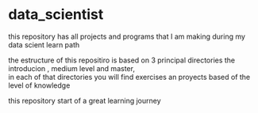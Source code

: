 # data_scientist
this repository has all projects and programs that I am making during my data scient learn path

the estructure of this repositiro is based on 3 principal directories the introducion , medium level and master,  
in each of that directories you will find exercises an proyects based of the level of knowledge

this repository start of a great learning journey
